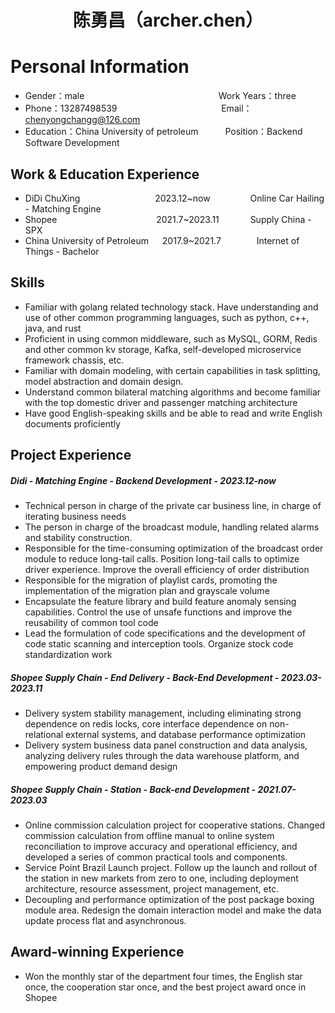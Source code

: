 <h1 style="text-align: center;">陈勇昌（archer.chen）</h1>
<h1>Personal Information</h1>


- Gender：male            &emsp;&emsp; &emsp; &emsp; &emsp; &emsp; &emsp; &emsp; &emsp; &emsp;&emsp;&emsp;&ensp;   Work Years：three
- Phone：13287498539   &emsp;&emsp;&emsp;&emsp; &emsp; &emsp; &emsp;&emsp;&emsp;&emsp;&ensp;                         Email：chenyongchangg@126.com
- Education：China University of petroleum &emsp;&emsp;&ensp;        Position：Backend Software Development

## Work & Education Experience
- DiDi ChuXing     &emsp;&emsp;&emsp;&emsp;&emsp;&emsp;&emsp;&emsp;            2023.12~now          &emsp;&emsp;&emsp;&emsp;  Online Car Hailing - Matching Engine
- Shopee   &emsp;&emsp;&emsp;&emsp;&emsp;&emsp;&emsp;&emsp;&ensp; &emsp;&emsp; 2021.7~2023.11   &emsp;&emsp;&ensp;&ensp;      Supply China - SPX
- China University of Petroleum &emsp;                                         2017.9~2021.7     &emsp;&emsp;&emsp;&ensp;     Internet of Things - Bachelor
## Skills

- Familiar with golang related technology stack. Have understanding and use of other common programming languages, such as python, c++, java, and rust
- Proficient in using common middleware, such as MySQL, GORM, Redis and other common kv storage, Kafka, self-developed microservice framework chassis, etc.
- Familiar with domain modeling, with certain capabilities in task splitting, model abstraction and domain design.
- Understand common bilateral matching algorithms and become familiar with the top domestic driver and passenger matching architecture
- Have good English-speaking skills and be able to read and write English documents proficiently

## Project Experience
##### Didi - Matching Engine - Backend Development - 2023.12-now
* Technical person in charge of the private car business line, in charge of iterating business needs
* The person in charge of the broadcast module, handling related alarms and stability construction.
* Responsible for the time-consuming optimization of the broadcast order module to reduce long-tail calls. Position long-tail calls to optimize driver experience. Improve the overall efficiency of order distribution
* Responsible for the migration of playlist cards, promoting the implementation of the migration plan and grayscale volume
* Encapsulate the feature library and build feature anomaly sensing capabilities. Control the use of unsafe functions and improve the reusability of common tool code
* Lead the formulation of code specifications and the development of code static scanning and interception tools. Organize stock code standardization work

##### Shopee Supply Chain - End Delivery - Back-End Development - 2023.03-2023.11
* Delivery system stability management, including eliminating strong dependence on redis locks, core interface dependence on non-relational external systems, and database performance optimization
* Delivery system business data panel construction and data analysis, analyzing delivery rules through the data warehouse platform, and empowering product demand design

##### Shopee Supply Chain - Station - Back-end Development - 2021.07-2023.03
* Online commission calculation project for cooperative stations. Changed commission calculation from offline manual to online system reconciliation to improve accuracy and operational efficiency, and developed a series of common practical tools and components.
* Service Point Brazil Launch project. Follow up the launch and rollout of the station in new markets from zero to one, including deployment architecture, resource assessment, project management, etc.
* Decoupling and performance optimization of the post package boxing module area. Redesign the domain interaction model and make the data update process flat and asynchronous.

## Award-winning Experience
- Won the monthly star of the department four times, the English star once, the cooperation star once, and the best project award once in Shopee
